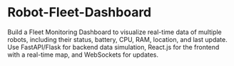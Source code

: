 # Robot-Fleet-Dashboard
Build a Fleet Monitoring Dashboard to visualize real-time data of multiple robots, including their status, battery, CPU, RAM, location, and last update. Use FastAPI/Flask for backend data simulation, React.js for the frontend with a real-time map, and WebSockets for updates.
